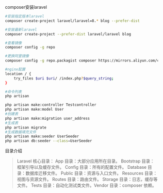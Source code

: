 composer安装laravel

```bash
#安装指定版本laravel
composer create-project laravel/laravel=8.* blog --prefer-dist

#安装最新laravel
composer create-project --prefer-dist laravel/laravel blog

#查看镜像
composer config -g repo

#更换阿里镜像
composer config -g repo.packagist composer https://mirrors.aliyun.com/composer/

#nginx配置
location / {
    try_files $uri $uri/ /index.php?$query_string;
}

#命令列表
php artisan

php artisan make:controller Testcontroller
php artisan make:model User
#创建表
php artisan make:migration user_address
#生成表
php artisan migrate
#生成数据填充文件
php artisan make:seeder UserSeeder
php artisan db:seeder --class=UserSeeder
```

目录介绍

> Laravel 核心目录：
> App 		   目录：大部分应用所在目录。
> Bootstrap   目录：框架引导以及缓存文件。
> Config 	   目录：所有的配置文件。
> Database   目录：数据库迁移文件。
> Public 	   目录：资源与入口文件。
> Resources 目录：视图与资源文件。
> Routes 	  目录：路由文件。
> Storage      目录：日志，缓存等文件。
> Tests		  目录：自动化测试类文件。Vendor 	目录：composer 依赖。

